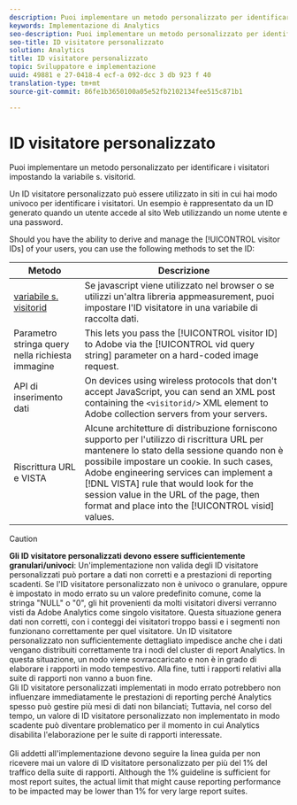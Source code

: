 ```yaml
---
description: Puoi implementare un metodo personalizzato per identificare i visitatori impostando la variabile s. visitorid.
keywords: Implementazione di Analytics
seo-description: Puoi implementare un metodo personalizzato per identificare i visitatori impostando la variabile s. visitorid.
seo-title: ID visitatore personalizzato
solution: Analytics
title: ID visitatore personalizzato
topic: Sviluppatore e implementazione
uuid: 49881 e 27-0418-4 ecf-a 092-dcc 3 db 923 f 40
translation-type: tm+mt
source-git-commit: 86fe1b3650100a05e52fb2102134fee515c871b1

---
```



# ID visitatore personalizzato

Puoi implementare un metodo personalizzato per identificare i visitatori impostando la variabile s. visitorid.

Un ID visitatore personalizzato può essere utilizzato in siti in cui hai modo univoco per identificare i visitatori. Un esempio è rappresentato da un ID generato quando un utente accede al sito Web utilizzando un nome utente e una password.

Should you have the ability to derive and manage the [!UICONTROL visitor IDs] of your users, you can use the following methods to set the ID:

| Metodo | Descrizione |
|---|---|
| [variabile s. visitorid](/help/implement/js-implementation/c-variables/page-variables.md) | Se javascript viene utilizzato nel browser o se utilizzi un'altra libreria appmeasurement, puoi impostare l'ID visitatore in una variabile di raccolta dati. |
| Parametro stringa query nella richiesta immagine | This lets you pass the [!UICONTROL visitor ID] to Adobe via the [!UICONTROL vid query string] parameter on a hard-coded image request. |
| API di inserimento dati | On devices using wireless protocols that don't accept JavaScript, you can send an XML post containing the `<visitorid/>` XML element to Adobe collection servers from your servers. |
| Riscrittura URL e VISTA | Alcune architetture di distribuzione forniscono supporto per l'utilizzo di riscrittura URL per mantenere lo stato della sessione quando non è possibile impostare un cookie. In such cases, Adobe engineering services can implement a [!DNL VISTA] rule that would look for the session value in the URL of the page, then format and place into the [!UICONTROL visid] values. |
>[!CAUTION]
>**Gli ID visitatore personalizzati devono essere sufficientemente granulari/univoci**: Un'implementazione non valida degli ID visitatore personalizzati può portare a dati non corretti e a prestazioni di reporting scadenti. Se l'ID visitatore personalizzato non è univoco o granulare, oppure è impostato in modo errato su un valore predefinito comune, come la stringa "NULL" o "0", gli hit provenienti da molti visitatori diversi verranno visti da Adobe Analytics come singolo visitatore. Questa situazione genera dati non corretti, con i conteggi dei visitatori troppo bassi e i segmenti non funzionano correttamente per quel visitatore. Un ID visitatore personalizzato non sufficientemente dettagliato impedisce anche che i dati vengano distribuiti correttamente tra i nodi del cluster di report Analytics. In questa situazione, un nodo viene sovraccaricato e non è in grado di elaborare i rapporti in modo tempestivo. Alla fine, tutti i rapporti relativi alla suite di rapporti non vanno a buon fine. <br>Gli ID visitatore personalizzati implementati in modo errato potrebbero non influenzare immediatamente le prestazioni di reporting perché Analytics spesso può gestire più mesi di dati non bilanciati; Tuttavia, nel corso del tempo, un valore di ID visitatore personalizzato non implementato in modo scadente può diventare problematico per il momento in cui Analytics disabilita l'elaborazione per le suite di rapporti interessate.</br><br>Gli addetti all'implementazione devono seguire la linea guida per non ricevere mai un valore di ID visitatore personalizzato per più del 1% del traffico della suite di rapporti. Although the 1% guideline is sufficient for most report suites, the actual limit that might cause reporting performance to be impacted may be lower than 1% for very large report suites.</br>

